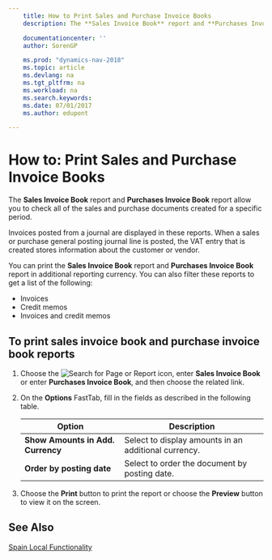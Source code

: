 ```yaml
---
    title: How to Print Sales and Purchase Invoice Books
    description: The **Sales Invoice Book** report and **Purchases Invoice Book** report allow you to check all of the sales and purchase documents created for a specific period.

    documentationcenter: ''
    author: SorenGP

    ms.prod: "dynamics-nav-2018"
    ms.topic: article
    ms.devlang: na
    ms.tgt_pltfrm: na
    ms.workload: na
    ms.search.keywords:
    ms.date: 07/01/2017
    ms.author: edupont

---
```

# How to: Print Sales and Purchase Invoice Books
The **Sales Invoice Book** report and **Purchases Invoice Book** report allow you to check all of the sales and purchase documents created for a specific period.  

Invoices posted from a journal are displayed in these reports. When a sales or purchase general posting journal line is posted, the VAT entry that is created stores information about the customer or vendor.  

You can print the **Sales Invoice Book** report and **Purchases Invoice Book** report in additional reporting currency. You can also filter these reports to get a list of the following:  

- Invoices  
- Credit memos  
- Invoices and credit memos  

## To print sales invoice book and purchase invoice book reports  

1.  Choose the ![Search for Page or Report](../../media/ui-search/search_small.png "Search for Page or Report icon") icon, enter **Sales Invoice Book** or enter **Purchases Invoice Book**, and then choose the related link.  
2.  On the **Options** FastTab, fill in the fields as described in the following table.  

    |Option|Description|  
    |-------------------------------------|---------------------------------------|  
    |**Show Amounts in Add. Currency**|Select to display amounts in an additional currency.|  
    |**Order by posting date**|Select to order the document by posting date.|  

3.  Choose the **Print** button to print the report or choose the **Preview** button to view it on the screen.  

## See Also  
 [Spain Local Functionality](spain-local-functionality.md)
